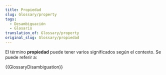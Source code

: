 ```yaml
---
title: Propiedad
slug: Glossary/property
tags:
  - Desambiguación
  - Glosario
translation_of: Glossary/property
original_slug: Glossary/propiedad
---
```


El término **propiedad** puede tener varios significados según el contexto. Se puede referir a:

{{GlossaryDisambiguation}}
